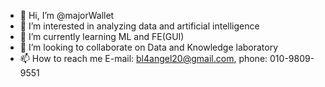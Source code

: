 - 👋 Hi, I’m @majorWallet
- 👀 I’m interested in analyzing data and artificial intelligence
- 🌱 I’m currently learning ML and FE(GUI)
- 💞️ I’m looking to collaborate on Data and Knowledge laboratory
- 📫 How to reach me E-mail: bl4angel20@gmail.com, phone: 010-9809-9551

<!---
majorWallet/majorWallet is a ✨ special ✨ repository because its `README.md` (this file) appears on your GitHub profile.
You can click the Preview link to take a look at your changes.
--->
